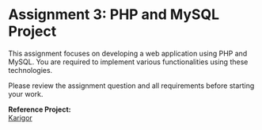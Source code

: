 # Assignment 3: PHP and MySQL Project

This assignment focuses on developing a web application using PHP and MySQL. You are required to implement various functionalities using these technologies.

Please review the assignment question and all requirements before starting your work.

**Reference Project:**  
[Karigor](https://github.com/badhon495/Karigor)